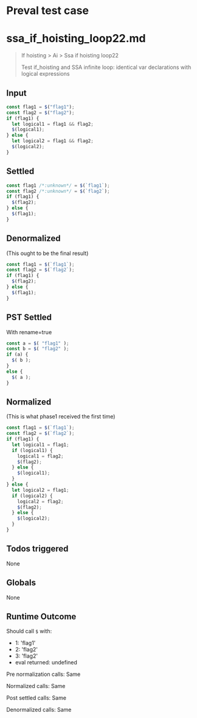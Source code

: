 # Preval test case

# ssa_if_hoisting_loop22.md

> If hoisting > Ai > Ssa if hoisting loop22
>
> Test if_hoisting and SSA infinite loop: identical var declarations with logical expressions

## Input

`````js filename=intro
const flag1 = $("flag1");
const flag2 = $("flag2");
if (flag1) {
  let logical1 = flag1 && flag2;
  $(logical1);
} else {
  let logical2 = flag1 && flag2;
  $(logical2);
}
`````


## Settled


`````js filename=intro
const flag1 /*:unknown*/ = $(`flag1`);
const flag2 /*:unknown*/ = $(`flag2`);
if (flag1) {
  $(flag2);
} else {
  $(flag1);
}
`````


## Denormalized
(This ought to be the final result)

`````js filename=intro
const flag1 = $(`flag1`);
const flag2 = $(`flag2`);
if (flag1) {
  $(flag2);
} else {
  $(flag1);
}
`````


## PST Settled
With rename=true

`````js filename=intro
const a = $( "flag1" );
const b = $( "flag2" );
if (a) {
  $( b );
}
else {
  $( a );
}
`````


## Normalized
(This is what phase1 received the first time)

`````js filename=intro
const flag1 = $(`flag1`);
const flag2 = $(`flag2`);
if (flag1) {
  let logical1 = flag1;
  if (logical1) {
    logical1 = flag2;
    $(flag2);
  } else {
    $(logical1);
  }
} else {
  let logical2 = flag1;
  if (logical2) {
    logical2 = flag2;
    $(flag2);
  } else {
    $(logical2);
  }
}
`````


## Todos triggered


None


## Globals


None


## Runtime Outcome


Should call `$` with:
 - 1: 'flag1'
 - 2: 'flag2'
 - 3: 'flag2'
 - eval returned: undefined

Pre normalization calls: Same

Normalized calls: Same

Post settled calls: Same

Denormalized calls: Same
